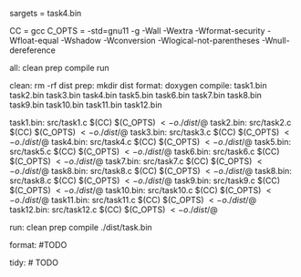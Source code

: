 sargets = task4.bin 

CC = gcc
C_OPTS = -std=gnu11 -g -Wall -Wextra  -Wformat-security -Wfloat-equal -Wshadow -Wconversion -Wlogical-not-parentheses -Wnull-dereference 

all: clean prep compile run

clean:
	rm -rf dist
prep:
	mkdir dist
format:
	doxygen
compile: task1.bin task2.bin task3.bin task4.bin task5.bin task6.bin task7.bin task8.bin task9.bin task10.bin task11.bin  task12.bin 

task1.bin: src/task1.c
	$(CC) $(C_OPTS) $< -o ./dist/$@
task2.bin: src/task2.c
	$(CC) $(C_OPTS) $< -o ./dist/$@
task3.bin: src/task3.c
	$(CC) $(C_OPTS) $< -o ./dist/$@
task4.bin: src/task4.c
	$(CC) $(C_OPTS) $< -o ./dist/$@
task5.bin: src/task5.c
	$(CC) $(C_OPTS) $< -o ./dist/$@
task6.bin: src/task6.c
	$(CC) $(C_OPTS) $< -o ./dist/$@
task7.bin: src/task7.c
	$(CC) $(C_OPTS) $< -o ./dist/$@
task8.bin: src/task8.c
	$(CC) $(C_OPTS) $< -o ./dist/$@
task8.bin: src/task8.c
	$(CC) $(C_OPTS) $< -o ./dist/$@
task9.bin: src/task9.c
	$(CC) $(C_OPTS) $< -o ./dist/$@
task10.bin: src/task10.c
	$(CC) $(C_OPTS) $< -o ./dist/$@
task11.bin: src/task11.c
	$(CC) $(C_OPTS) $< -o ./dist/$@
task12.bin: src/task12.c
	$(CC) $(C_OPTS) $< -o ./dist/$@



run: clean prep compile
	./dist/task.bin
 
format: #TODO

tidy: # TODO
